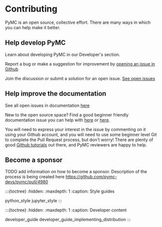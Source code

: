 # Contributing

PyMC is an open source, collective effort. There are many ways in which you can help make it better.

## Help develop PyMC

Learn about developing PyMC in our Developer's section.

Report a bug or make a suggestion for improvement by [opening an issue in Github](https://github.com/pymc-devs/pymc/issues/new/choose)

Join the discussion or submit a solution for an open issue. [See open issues](https://github.com/pymc-devs/pymc/issues)

## Help improve the documentation

See all open issues in documentation [here](https://github.com/pymc-devs/pymc/issues?q=is%3Aissue+is%3Aopen+label%3A%22docs%22+)

New to the open source space? Find a good beginner friendly documentation issue you can help with [here](https://github.com/pymc-devs/pymc/issues?q=is%3Aissue+is%3Aopen+label%3A%22beginner+friendly%22+label%3A%22docs%22) or [here](https://github.com/pymc-devs/pymc-examples/issues?q=is%3Aopen+label%3Adocs+label%3A%22good+first+issue%22).

You will need to express your interest in the issue by commenting on it using your Github account, and you will need to use some beginner level Git to complete the Pull Request process, but don't worry! There are plenty of good [Github tutorials](https://guides.github.com/activities/hello-world/) out there, and PyMC reviewers are happy to help.


## Become a sponsor

TODO add information on how to become a sponsor. Description of the process is being created here https://github.com/pymc-devs/pymc/pull/4980

:::{toctree}
:hidden:
:maxdepth: 1
:caption: Style guides

python_style
jupyter_style
:::


:::{toctree}
:hidden:
:maxdepth: 1
:caption: Developer content

developer_guide
developer_guide_implementing_distribution
:::
